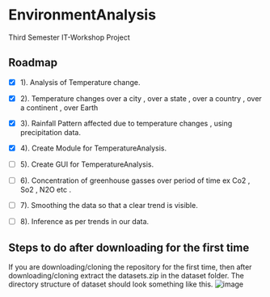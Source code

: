 # EnvironmentAnalysis

Third Semester IT-Workshop Project

## Roadmap

- [x] 1). Analysis of Temperature change.  
- [x] 2). Temperature changes over a city , over a state , over a country , over a continent  , over Earth  
- [x] 3). Rainfall Pattern affected due to temperature changes , using precipitation data.  
- [x] 4). Create Module for TemperatureAnalysis.
- [ ] 5). Create GUI for TemperatureAnalysis.
- [ ] 6). Concentration of greenhouse gasses over period of time ex Co2 , So2 , N2O etc .  
- [ ] 7). Smoothing the data so that a clear trend is visible.  
- [ ] 8). Inference as per trends in our data.


## Steps to do after downloading for the first time

If you are downloading/cloning the repository for the first time, then after downloading/cloning extract the datasets.zip in the dataset folder. The directory structure of dataset should look something like this.
![image](https://user-images.githubusercontent.com/82091385/138997228-b670bc55-15d1-4c29-a2fa-395dc7775eee.png)
